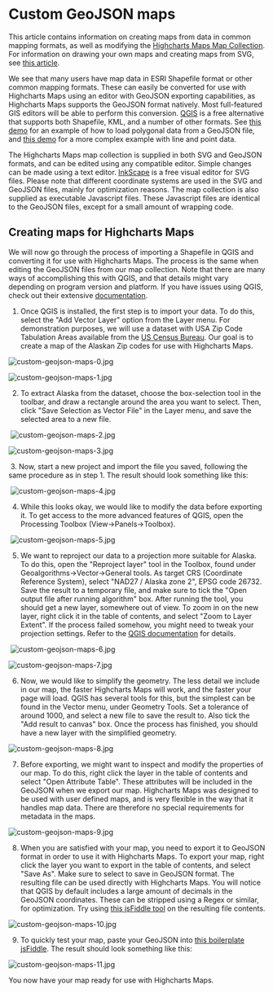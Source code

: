 Custom GeoJSON maps
===================

This article contains information on creating maps from data in common mapping formats, as well as modifying the [Highcharts Maps Map Collection](https://code.highcharts.com/mapdata "Highcharts Maps Map Collection"). For information on drawing your own maps and creating maps from SVG, see [this article](https://highcharts.com/docs/maps/custom-maps "Custom maps").

We see that many users have map data in ESRI Shapefile format or other common mapping formats. These can easily be converted for use with Highcharts Maps using an editor with GeoJSON exporting capabilities, as Highcharts Maps supports the GeoJSON format natively. Most full-featured GIS editors will be able to perform this conversion. [QGIS](https://qgis.org "QGIS") is a free alternative that supports both Shapefile, KML, and a number of other formats. See [this demo](https://highcharts.com/maps/demo/geojson-multiple-types/maps/demo/geojson "GeoJSON demo") for an example of how to load polygonal data from a GeoJSON file, and [this demo](https://highcharts.com/maps/demo/geojson-multiple-types "GeoJSON multiple types demo") for a more complex example with line and point data.

The Highcharts Maps map collection is supplied in both SVG and GeoJSON formats, and can be edited using any compatible editor. Simple changes can be made using a text editor. [InkScape](https://inkscape.org "InkScape") is a free visual editor for SVG files. Please note that different coordinate systems are used in the SVG and GeoJSON files, mainly for optimization reasons. The map collection is also supplied as executable Javascript files. These Javascript files are identical to the GeoJSON files, except for a small amount of wrapping code.

Creating maps for Highcharts Maps
--------------------------

We will now go through the process of importing a Shapefile in QGIS and converting it for use with Highcharts Maps. The process is the same when editing the GeoJSON files from our map collection. Note that there are many ways of accomplishing this with QGIS, and that details might vary depending on program version and platform. If you have issues using QGIS, check out their extensive [documentation](https://qgis.org/en/docs/index.html "QGIS Documentation").

1. Once QGIS is installed, the first step is to import your data. To do this, select the "Add Vector Layer" option from the Layer menu. For demonstration purposes, we will use a dataset with USA Zip Code Tabulation Areas available from the [US Census Bureau](http://www.census.gov/cgi-bin/geo/shapefiles2012/main "Zip Code Tabulation Areas"). Our goal is to create a map of the Alaskan Zip codes for use with Highcharts Maps.

![custom-geojson-maps-0.jpg](custom-geojson-maps-0.jpg)

![custom-geojson-maps-1.jpg](custom-geojson-maps-1.jpg)

2. To extract Alaska from the dataset, choose the box-selection tool in the toolbar, and draw a rectangle around the area you want to select. Then, click "Save Selection as Vector File" in the Layer menu, and save the selected area to a new file.

 ![custom-geojson-maps-2.jpg](custom-geojson-maps-2.jpg)

![custom-geojson-maps-3.jpg](custom-geojson-maps-3.jpg)

 3. Now, start a new project and import the file you saved, following the same procedure as in step 1. The result should look something like this:

 ![custom-geojson-maps-4.jpg](custom-geojson-maps-4.jpg)

4. While this looks okay, we would like to modify the data before exporting it. To get access to the more advanced features of QGIS, open the Processing Toolbox (View->Panels->Toolbox).

 ![custom-geojson-maps-5.jpg](custom-geojson-maps-5.jpg)

5. We want to reproject our data to a projection more suitable for Alaska. To do this, open the "Reproject layer" tool in the Toolbox, found under Geoalgorithms->Vector->General tools. As target CRS (Coordinate Reference System), select "NAD27 / Alaska zone 2", EPSG code 26732. Save the result to a temporary file, and make sure to tick the "Open output file after running algorithm" box. After running the tool, you should get a new layer, somewhere out of view. To zoom in on the new layer, right click it in the table of contents, and select "Zoom to Layer Extent". If the process failed somehow, you might need to tweak your projection settings. Refer to the [QGIS documentation](https://docs.qgis.org/3.4/en/docs/user_manual/working_with_projections/working_with_projections.html "Working with projections") for details. 

 ![custom-geojson-maps-6.jpg](custom-geojson-maps-6.jpg)

![custom-geojson-maps-7.jpg](custom-geojson-maps-7.jpg)

6. Now, we would like to simplify the geometry. The less detail we include in our map, the faster Highcharts Maps will work, and the faster your page will load. QGIS has several tools for this, but the simplest can be found in the Vector menu, under Geometry Tools. Set a tolerance of around 1000, and select a new file to save the result to. Also tick the "Add result to canvas" box. Once the process has finished, you should have a new layer with the simplified geometry.

![custom-geojson-maps-8.jpg](custom-geojson-maps-8.jpg)

7. Before exporting, we might want to inspect and modify the properties of our map. To do this, right click the layer in the table of contents and select "Open Attribute Table". These attributes will be included in the GeoJSON when we export our map. Highcharts Maps was designed to be used with user defined maps, and is very flexible in the way that it handles map data. There are therefore no special requirements for metadata in the maps. 

![custom-geojson-maps-9.jpg](custom-geojson-maps-9.jpg)

8. When you are satisfied with your map, you need to export it to GeoJSON format in order to use it with Highcharts Maps. To export your map, right click the layer you want to export in the table of contents, and select "Save As". Make sure to select to save in GeoJSON format. The resulting file can be used directly with Highcharts Maps. You will notice that QGIS by default includes a large amount of decimals in the GeoJSON coordinates. These can be stripped using a Regex or similar, for optimization. Try using [this jsFiddle tool](https://jsfiddle.net/highcharts/92oymdb7/ "jsFiddle tool") on the resulting file contents.

![custom-geojson-maps-10.jpg](custom-geojson-maps-10.jpg)

9. To quickly test your map, paste your GeoJSON into [this boilerplate jsFiddle](https://jsfiddle.net/highcharts/xbzxfx2L "GeoJSON maps boilerplate"). The result should look something like this:

![custom-geojson-maps-11.jpg](custom-geojson-maps-11.jpg)

You now have your map ready for use with Highcharts Maps.